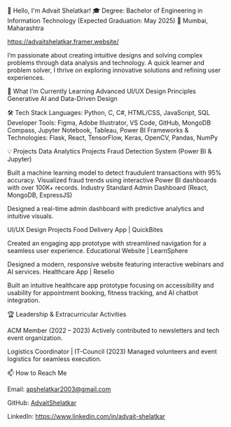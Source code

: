 👋 Hello, I'm Advait Shelatkar!
🎓 Degree: Bachelor of Engineering in Information Technology (Expected Graduation: May 2025)
📍 Mumbai, Maharashtra


https://advaitshelatkar.framer.website/ 

I’m passionate about creating intuitive designs and solving complex problems through data analysis and technology. A quick learner and problem solver, I thrive on exploring innovative solutions and refining user experiences.

🌱 What I’m Currently Learning
Advanced UI/UX Design Principles
Generative AI and Data-Driven Design

🛠️ Tech Stack
Languages: Python, C, C#, HTML/CSS, JavaScript, SQL
Developer Tools: Figma, Adobe Illustrator, VS Code, GitHub, MongoDB Compass, Jupyter Notebook, Tableau, Power BI
Frameworks & Technologies: Flask, React, TensorFlow, Keras, OpenCV, Pandas, NumPy

💡 Projects
Data Analytics Projects
Fraud Detection System (Power BI & Jupyter)

Built a machine learning model to detect fraudulent transactions with 95% accuracy.
Visualized fraud trends using interactive Power BI dashboards with over 100K+ records.
Industry Standard Admin Dashboard (React, MongoDB, ExpressJS)

Designed a real-time admin dashboard with predictive analytics and intuitive visuals.

UI/UX Design Projects
Food Delivery App | QuickBites

Created an engaging app prototype with streamlined navigation for a seamless user experience.
Educational Website | LearnSphere

Designed a modern, responsive website featuring interactive webinars and AI services.
Healthcare App | Reselio

Built an intuitive healthcare app prototype focusing on accessibility and usability for appointment booking, fitness tracking, and AI chatbot integration.

🏆 Leadership & Extracurricular Activities

ACM Member (2022 – 2023)
Actively contributed to newsletters and tech event organization.

Logistics Coordinator | IT-Council (2023)
Managed volunteers and event logistics for seamless execution.


📫 How to Reach Me

Email: apshelatkar2003@gmail.com

GitHub: [AdvaitShelatkar](https://github.com/AdvaitShelatkar)

LinkedIn: [https://www.linkedin.com/in/advait-shelatkar ](https://www.linkedin.com/in/advait-shelatkar) 
<!---
AdvaitShelatkar/AdvaitShelatkar is a ✨ special ✨ repository because its `README.md` (this file) appears on your GitHub profile.
You can click the Preview link to take a look at your changes.
--->
